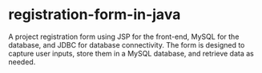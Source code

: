 # registration-form-in-java
 A project registration form using JSP for the front-end, MySQL for the database, and JDBC for database  connectivity. The form is designed to capture user inputs, store them in a MySQL database, and retrieve data as needed.
